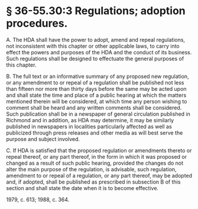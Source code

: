 # § 36-55.30:3 Regulations; adoption procedures.

<p>A. The HDA shall have the power to adopt, amend and repeal regulations, not inconsistent with this chapter or other applicable laws, to carry into effect the powers and purposes of the HDA and the conduct of its business. Such regulations shall be designed to effectuate the general purposes of this chapter.</p><p>B. The full text or an informative summary of any proposed new regulation, or any amendment to or repeal of a regulation shall be published not less than fifteen nor more than thirty days before the same may be acted upon and shall state the time and place of a public hearing at which the matters mentioned therein will be considered, at which time any person wishing to comment shall be heard and any written comments shall be considered. Such publication shall be in a newspaper of general circulation published in Richmond and in addition, as HDA may determine, it may be similarly published in newspapers in localities particularly affected as well as publicized through press releases and other media as will best serve the purpose and subject involved.</p><p>C. If HDA is satisfied that the proposed regulation or amendments thereto or repeal thereof, or any part thereof, in the form in which it was proposed or changed as a result of such public hearing, provided the changes do not alter the main purpose of the regulation, is advisable, such regulation, amendment to or repeal of a regulation, or any part thereof, may be adopted and, if adopted, shall be published as prescribed in subsection B of this section and shall state the date when it is to become effective.</p><p>1979, c. 613; 1988, c. 364.</p>